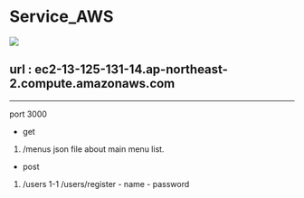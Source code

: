 # Service_AWS

<p align="left">
 <img src="https://img.shields.io/badge/node-dot?style=flat-square&logo=Node&logoColor=white"/>
</p>

 
## url : ec2-13-125-131-14.ap-northeast-2.compute.amazonaws.com
----------------------------------------------------------------
port 3000

* get 

1. /menus    json file about main menu list.


* post

1. /users
	1-1 /users/register
		- name
		- password

